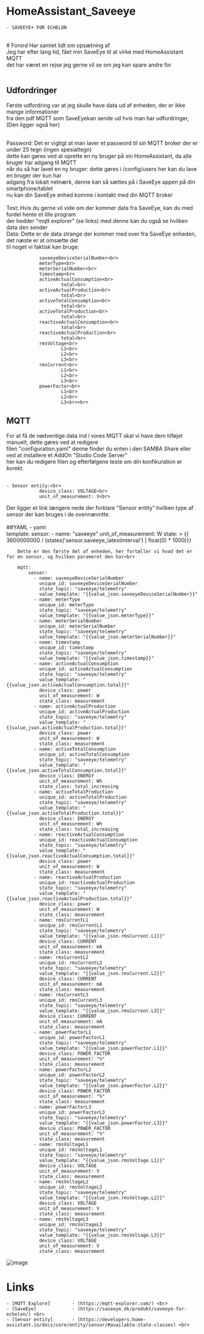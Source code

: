 # HomeAssistant_Saveeye
	- SAVEEYE+ FOR ECHELON
<br>
# Forord
Har samlet lidt om opsætning af<br>
Jeg har efter lang tid, fået min SaveEye til at virke med HomeAssistant MQTT <br>
det har været en rejse jeg gerne vil se om jeg kan spare andre for<br><br>

## Udfordringer
Første udfordring var at jeg skulle have data ud af enheden, der er ikke mange informationer<br>
fra den pdf MQTT som SaveEyekan sende ud hvis man har udfordringer, (Den ligger også her)<br><br>

Password: Det er vigtigt at man laver et password til sin MQTT broker der er under 25 tegn (ingen spesialtegn)<br>
          dette kan gøres ved at oprette en ny bruger på sin HomeAssistant, da alle bruger har adgang til MQTT<br>
		  når du så har lavet en ny bruger: dette gøres i /config/users her kan du lave en bruger der kun har<br>
		  adgang fra lokalt netnærk, denne kan så sættes på i SaveEye appen på din smartphone/tablet<br>
		  nu kan din SaveEye enhed komme i kontakt med din MQTT broker<br><br>
Test:	  Hvis du gerne vil vide om der kommer data fra SaveEye, kan du med fordel hente et lille program<br>
		  der hedder "mqtt explorer" (se links) med denne kan du også se hvilken data den sender<br>
Data:     Dette er de data strange der kommer med over fra SaveEye enheden, det næste er at omsætte det<br>
		  til noget vi faktisk kan bruge.<br>
			
				saveeyeDeviceSerialNumber<br>
				meterType<br>
				meterSerialNumber<br>
				timestamp<br>
				activeActualConsumption<br>
						total<br>
				activeActualProduction<br>
						total<br>
				activeTotalConsumption<br>
						total<br>
				activeTotalProduction<br>
						total<br>
				reactiveActualConsumption<br>
						total<br>
				reactiveActualProduction<br>
						total<br>
				rmsVoltage<br>
						L1<br>
						L2<br>
						L3<br>
				rmsCurrent<br>
						L1<br>
						L2<br>
						L3<br>
				powerFactor<br>
						L1<br>
						L2<br>
						L3<br><br>
## MQTT
For at få de nødventige data ind i vores MQTT skal vi have dem tilføjet manuelt, dette gøres ved at redigere<br>
filen "configuration.yaml" denne finder du enten i den SAMBA Share eller ved at installere et AddOn "Studio Code Server"<br>
her kan du redigere filen og efterfølgene teste om din konfikuration er korekt.<br><br>

	- Sensor entity:<br>
				device_class: VOLTAGE<br>
				unit_of_measurement: V<br>
Der ligger et link længere nede der forklare "Sensor entity" hvilken type af sensor der kan bruges i de ovennævntte.<br><br>
	##YAML
	- yaml:<br>
			template:
				sensor:
					- name: "saveeye"
					  unit_of_measurement: W
					  state: >
						{{ 3600000000 / (states('sensor.saveeye_latestInterval') | float(0) * 1000)}}

		Dette er den første del af enheden, her fortæller vi hvad det er for en sensor, og hvilken parameret den har<br>

		mqtt:
			sensor:
			  - name: saveeyeDeviceSerialNumber
				unique_id: saveeyeDeviceSerialNumber
				state_topic: "saveeye/telemetry"
				value_template: "{{value_json.saveeyeDeviceSerialNumber}}"
			  - name: meterType
				unique_id: meterType
				state_topic: "saveeye/telemetry"
				value_template: "{{value_json.meterType}}"
			  - name: meterSerialNumber
				unique_id: meterSerialNumber
				state_topic: "saveeye/telemetry"
				value_template: "{{value_json.meterSerialNumber}}"
			  - name: timestamp
				unique_id: timestamp
				state_topic: "saveeye/telemetry"
				value_template: "{{value_json.timestamp}}"
			  - name: activeActualConsumption
				unique_id: activeActualConsumption
				state_topic: "saveeye/telemetry"
				value_template: "{{value_json.activeActualConsumption.total}}"
				device_class: power
				unit_of_measurement: W
				state_class: measurement
			  - name: activeActualProduction
				unique_id: activeActualProduction
				state_topic: "saveeye/telemetry"
				value_template: "{{value_json.activeActualProduction.total}}"
				device_class: power
				unit_of_measurement: W
				state_class: measurement
			  - name: activeTotalConsumption
				unique_id: activeTotalConsumption
				state_topic: "saveeye/telemetry"
				value_template: "{{value_json.activeTotalConsumption.total}}"
				device_class: ENERGY
				unit_of_measurement: Wh
				state_class: total_increasing
			  - name: activeTotalProduction
				unique_id: activeTotalProduction
				state_topic: "saveeye/telemetry"
				value_template: "{{value_json.activeTotalProduction.total}}"
				device_class: ENERGY
				unit_of_measurement: Wh
				state_class: total_increasing
			  - name: reactiveActualConsumption
				unique_id: reactiveActualConsumption
				state_topic: "saveeye/telemetry"
				value_template: "{{value_json.reactiveActualConsumption.total}}"
				device_class: power
				unit_of_measurement: W
				state_class: measurement
			  - name: reactiveActualProduction
				unique_id: reactiveActualProduction
				state_topic: "saveeye/telemetry"
				value_template: "{{value_json.reactiveActualProduction.total}}"
				device_class: power
				unit_of_measurement: W
				state_class: measurement
			  - name: rmsCurrentL1
				unique_id: rmsCurrentL1
				state_topic: "saveeye/telemetry"
				value_template: "{{value_json.rmsCurrent.L1}}"
				device_class: CURRENT
				unit_of_measurement: mA
				state_class: measurement
			  - name: rmsCurrentL2
				unique_id: rmsCurrentL2
				state_topic: "saveeye/telemetry"
				value_template: "{{value_json.rmsCurrent.L2}}"
				device_class: CURRENT
				unit_of_measurement: mA
				state_class: measurement
			  - name: rmsCurrentL3
				unique_id: rmsCurrentL3
				state_topic: "saveeye/telemetry"
				value_template: "{{value_json.rmsCurrent.L3}}"
				device_class: CURRENT
				unit_of_measurement: mA
				state_class: measurement
			  - name: powerFactorL1
				unique_id: powerFactorL1
				state_topic: "saveeye/telemetry"
				value_template: "{{value_json.powerFactor.L1}}"
				device_class: POWER_FACTOR
				unit_of_measurement: "%"
				state_class: measurement
			  - name: powerFactorL2
				unique_id: powerFactorL2
				state_topic: "saveeye/telemetry"
				value_template: "{{value_json.powerFactor.L2}}"
				device_class: POWER_FACTOR
				unit_of_measurement: "%"
				state_class: measurement
			  - name: powerFactorL3
				unique_id: powerFactorL3
				state_topic: "saveeye/telemetry"
				value_template: "{{value_json.powerFactor.L3}}"
				device_class: POWER_FACTOR
				unit_of_measurement: "%"
				state_class: measurement
			  - name: rmsVoltageL1
				unique_id: rmsVoltageL1
				state_topic: "saveeye/telemetry"
				value_template: "{{value_json.rmsVoltage.L1}}"
				device_class: VOLTAGE
				unit_of_measurement: V
				state_class: measurement
			  - name: rmsVoltageL2
				unique_id: rmsVoltageL2
				state_topic: "saveeye/telemetry"
				value_template: "{{value_json.rmsVoltage.L2}}"
				device_class: VOLTAGE
				unit_of_measurement: V
				state_class: measurement
			  - name: rmsVoltageL3
				unique_id: rmsVoltageL3
				state_topic: "saveeye/telemetry"
				value_template: "{{value_json.rmsVoltage.L3}}"
				device_class: VOLTAGE
				unit_of_measurement: V
				state_class: measurement

![image]() <br>
				
# Links <br>
	- [MQTT Explore] 		- (https://mqtt-explorer.com/) <br>
	- [SaveEye]      		- (https://saveeye.dk/produkt/saveeye-for-echelon/) <br>
	- [Sensor entity] 		- (https://developers.home-assistant.io/docs/core/entity/sensor/#available-state-classes) <br>
	